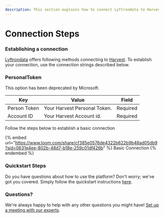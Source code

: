 ```yaml
---
description: This section explains how to connect Lyftrondata to Harvest.
---
```


# Connection Steps

### Establishing a connection

[Lyftrondata](https://www.lyftrondata.com) offers following methods connecting to [Harvest](https://www.lyftrondata.com/integration/sales-analytics/harvest/). To establish your connection, use the connection strings described below.

### PersonalToken&#x20;

This option has been deprecated by Microsoft.

| Key          | Value                        | Field    |
| ------------ | ---------------------------- | -------- |
| Person Token | Your Harvest Personal Token. | Required |
| Account ID   | Your Harvest Account id.     | Required |

Follow the steps below to establish a basic connection

{% embed url="https://www.loom.com/share/cf385e0576de4322b622b9b48ad05db9?sid=0631e4ee-802b-48d7-b18e-259c01df426b" %}
Basic Connection
{% endembed %}

### Quickstart Steps

Do you have questions about how to use the platform? Don't worry; we've got you covered. Simply follow the quickstart instructions [here](./).

### Questions? <a href="#questions" id="questions"></a>

We're always happy to help with any other questions you might have! [Set up a meeting with our experts](https://www.lyftrondata.com/book-a-meeting/).
